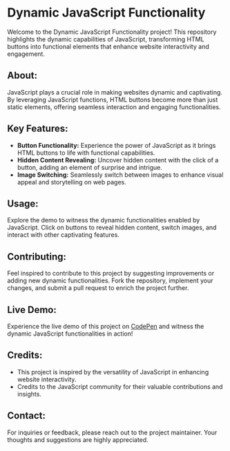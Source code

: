 # Dynamic JavaScript Functionality

Welcome to the Dynamic JavaScript Functionality project! This repository highlights the dynamic capabilities of JavaScript, transforming HTML buttons into functional elements that enhance website interactivity and engagement.

## About:
JavaScript plays a crucial role in making websites dynamic and captivating. By leveraging JavaScript functions, HTML buttons become more than just static elements, offering seamless interaction and engaging functionalities.

## Key Features:
- **Button Functionality:** Experience the power of JavaScript as it brings HTML buttons to life with functional capabilities.
- **Hidden Content Revealing:** Uncover hidden content with the click of a button, adding an element of surprise and intrigue.
- **Image Switching:** Seamlessly switch between images to enhance visual appeal and storytelling on web pages.

## Usage:
Explore the demo to witness the dynamic functionalities enabled by JavaScript. Click on buttons to reveal hidden content, switch images, and interact with other captivating features.

## Contributing:
Feel inspired to contribute to this project by suggesting improvements or adding new dynamic functionalities. Fork the repository, implement your changes, and submit a pull request to enrich the project further.

## Live Demo:
Experience the live demo of this project on [CodePen](https://codepen.io/Supreme-Soft/pen/qBvzerO) and witness the dynamic JavaScript functionalities in action!

## Credits:
- This project is inspired by the versatility of JavaScript in enhancing website interactivity.
- Credits to the JavaScript community for their valuable contributions and insights.

## Contact:
For inquiries or feedback, please reach out to the project maintainer. Your thoughts and suggestions are highly appreciated.
